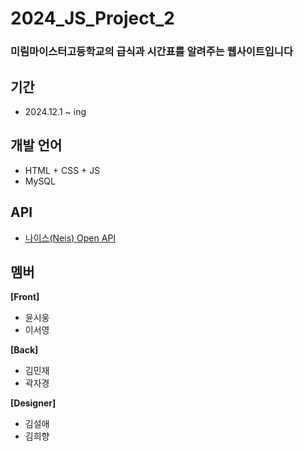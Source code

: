 # 2024_JS_Project_2<br>
### 미림마이스터고등학교의 급식과 시간표를 알려주는 웹사이트입니다

## 기간
- 2024.12.1 ~ ing

## 개발 언어
- HTML + CSS + JS
- MySQL

## API
- [나이스(Neis) Open API](https://open.neis.go.kr/)

## 멤버
<b>[Front]</b>
- 윤시웅
- 이서영

<b>[Back]</b>
- 김민재
- 곽자경
  
<b>[Designer]</b>
- 김설애
- 김희향
